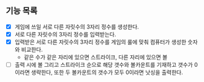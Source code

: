 ## 기능 목록
- [x] 게임에 쓰일 서로 다른 자릿수의 3자리 정수를 생성한다.
- [x] 서로 다른 자릿수의 3자리 정수를 입력받는다.
- [x] 입력받은 서로 다른 자릿수의 3자리 정수를 게임의 룰에 맞춰 컴퓨터가 생성한 숫자와 비교한다.
  - 같은 수가 같은 자리에 있으면 스트라이크, 다른 자리에 있으면 볼
- [ ] 출력 시에 볼 그리고 스트라이크 순으로 해당 갯수와 볼카운트를 기재하고 갯수가 0이라면 생략한다, 또한 두 볼카운트의 갯수가 모두 0이라면 낫싱을 출력한다.
